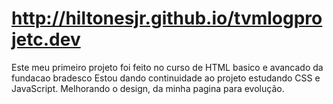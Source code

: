 # http://hiltonesjr.github.io/tvmlogprojetc.dev
Este meu primeiro projeto foi feito no curso de HTML basico e avancado da fundacao bradesco
Estou dando continuidade ao projeto estudando CSS e JavaScript.
Melhorando o design, da minha pagina para evolução.
